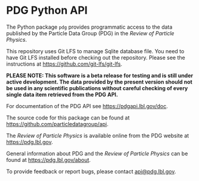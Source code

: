 PDG Python API
==============

The Python package `pdg` provides programmatic access to the data
published by the  Particle Data Group (PDG) in the
*Review of Particle Physics*.

This repository uses Git LFS to manage Sqlite database file. You need to have Git LFS installed
before checking out the repository. Please see the instructions at https://github.com/git-lfs/git-lfs.

**PLEASE NOTE: This software is a beta release for testing and is still under active development.
The data provided by the present version should not be used in any scientific publications
without careful checking of every single data item retrieved from the PDG API.**

For documentation of the PDG API see https://pdgapi.lbl.gov/doc. 

The source code for this package can be found at
https://github.com/particledatagroup/api.

The *Review of Particle Physics* is available online from the PDG website at https://pdg.lbl.gov.

General information about PDG and the *Review of Particle Physics*
can be found at https://pdg.lbl.gov/about.

To provide feedback or report bugs, please contact api@pdg.lbl.gov.
